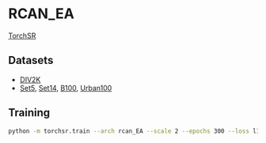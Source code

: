 # RCAN_EA


[TorchSR](https://arxiv.org/abs/1707.02921)

## Datasets
*   [DIV2K](https://data.vision.ee.ethz.ch/cvl/DIV2K/)
*   [Set5](http://people.rennes.inria.fr/Aline.Roumy/results/SR_BMVC12.html), [Set14](https://paperswithcode.com/dataset/set14), [B100](https://www2.eecs.berkeley.edu/Research/Projects/CS/vision/bsds/), [Urban100](https://paperswithcode.com/dataset/urban100)


## Training
```bash
python -m torchsr.train --arch rcan_EA --scale 2 --epochs 300 --loss l1 --dataset-train div2k_bicubic
```
